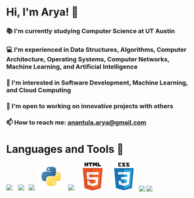 # Hi, I'm Arya! 👋
### 📚 I'm currently studying Computer Science at UT Austin
### 💻 I'm experienced in Data Structures, Algorithms, Computer Architecture, Operating Systems, Computer Networks, Machine Learning, and Artificial Intelligence
### 💭 I'm interested in Software Development, Machine Learning, and Cloud Computing
### 🤝 I'm open to working on innovative projects with others 
### 📫 How to reach me: anantula.arya@gmail.com

# Languages and Tools 🧰
<div>
  <img width=65px src="https://upload.wikimedia.org/wikipedia/commons/thumb/5/5f/Windows_logo_-_2012.svg/2048px-Windows_logo_-_2012.svg.png">&nbsp;&nbsp;&nbsp;
  <img width=65px src="https://cdn-icons-png.flaticon.com/512/518/518713.png">&nbsp;&nbsp;
  <img width=75px src="https://brandslogos.com/wp-content/uploads/images/large/java-logo-1.png">&nbsp;
  <img width=75px src="https://raw.githubusercontent.com/github/explore/80688e429a7d4ef2fca1e82350fe8e3517d3494d/topics/python/python.png">&nbsp;
  <img width=65px src="https://upload.wikimedia.org/wikipedia/commons/1/18/C_Programming_Language.svg">&nbsp;&nbsp;
  <img width=75px src="https://raw.githubusercontent.com/github/explore/80688e429a7d4ef2fca1e82350fe8e3517d3494d/topics/html/html.png">&nbsp;
  <img width=75px src="https://raw.githubusercontent.com/github/explore/80688e429a7d4ef2fca1e82350fe8e3517d3494d/topics/css/css.png">
  <img style="vertical-align:bottom" width=110px src="https://cdn.freebiesupply.com/logos/thumbs/2x/git-logo.png">
  <img style="vertical-align:bottom" width=75px src="https://upload.wikimedia.org/wikipedia/commons/thumb/9/91/Octicons-mark-github.svg/2048px-Octicons-mark-github.svg.png">
</div>

<!--
**Arya333/Arya333** is a ✨ _special_ ✨ repository because its `README.md` (this file) appears on your GitHub profile.

Here are some ideas to get you started:

- 🔭 I’m currently working on ...
- 🌱 I’m currently learning ...
- 👯 I’m looking to collaborate on ...
- 🤔 I’m looking for help with ...
- 💬 Ask me about ...
- 📫 How to reach me: ...
- 😄 Pronouns: ...
- ⚡ Fun fact: ...
-->

